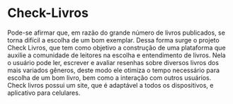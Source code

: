 # Check-Livros
Pode-se afirmar que, em razão do grande número de livros publicados, se torna difícil a escolha de um bom exemplar. Dessa forma surge o projeto Check Livros, que tem como objetivo a construção de uma plataforma que auxilie a comunidade de leitores na escolha e entendimento de livros. Nela o usuário pode ler, escrever e avaliar resenhas sobre diversos livros dos mais variados gêneros, deste modo ele otimiza o tempo necessário para escolha de um bom livro, bem como a interação com outros usuários. Check livros possui um site, que é adaptável a todos os dispositivos, e aplicativo para celulares.
